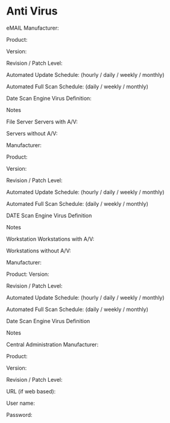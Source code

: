 # Anti Virus

eMAIL Manufacturer:

Product:

Version:

Revision / Patch Level:

Automated Update Schedule: (hourly / daily / weekly / monthly)

Automated Full Scan Schedule: (daily / weekly / monthly)

Date Scan Engine Virus Definition:

Notes

File Server Servers with A/V:

Servers without A/V:

Manufacturer:

Product:

Version:

Revision / Patch Level:

Automated Update Schedule: (hourly / daily / weekly / monthly)

Automated Full Scan Schedule: (daily / weekly / monthly)

DATE Scan Engine Virus Definition

Notes

Workstation Workstations with A/V:

Workstations without A/V:

Manufacturer:

Product: Version:

Revision / Patch Level:

Automated Update Schedule: (hourly / daily / weekly / monthly)

Automated Full Scan Schedule: (daily / weekly / monthly)

Date Scan Engine Virus Definition

Notes

Central Administration Manufacturer:

Product:

Version:

Revision / Patch Level:

URL (if web based):

User name:

Password:
